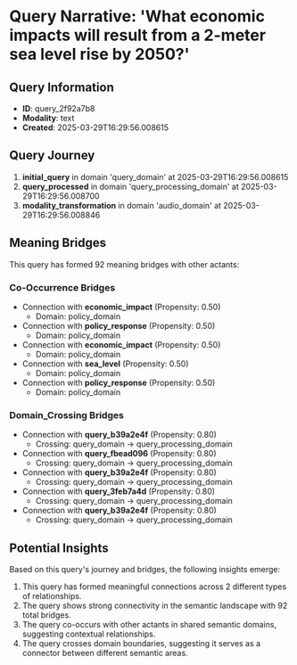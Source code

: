 # Query Narrative: 'What economic impacts will result from a 2-meter sea level rise by 2050?'

## Query Information

- **ID**: query_2f92a7b8
- **Modality**: text
- **Created**: 2025-03-29T16:29:56.008615

## Query Journey

1. **initial_query** in domain 'query_domain' at 2025-03-29T16:29:56.008615
2. **query_processed** in domain 'query_processing_domain' at 2025-03-29T16:29:56.008700
3. **modality_transformation** in domain 'audio_domain' at 2025-03-29T16:29:56.008846

## Meaning Bridges

This query has formed 92 meaning bridges with other actants:

### Co-Occurrence Bridges

- Connection with **economic_impact** (Propensity: 0.50)
  - Domain: policy_domain
- Connection with **policy_response** (Propensity: 0.50)
  - Domain: policy_domain
- Connection with **economic_impact** (Propensity: 0.50)
  - Domain: policy_domain
- Connection with **sea_level** (Propensity: 0.50)
  - Domain: policy_domain
- Connection with **policy_response** (Propensity: 0.50)
  - Domain: policy_domain

### Domain_Crossing Bridges

- Connection with **query_b39a2e4f** (Propensity: 0.80)
  - Crossing: query_domain → query_processing_domain
- Connection with **query_fbead096** (Propensity: 0.80)
  - Crossing: query_domain → query_processing_domain
- Connection with **query_b39a2e4f** (Propensity: 0.80)
  - Crossing: query_domain → query_processing_domain
- Connection with **query_3feb7a4d** (Propensity: 0.80)
  - Crossing: query_domain → query_processing_domain
- Connection with **query_b39a2e4f** (Propensity: 0.80)
  - Crossing: query_domain → query_processing_domain

## Potential Insights

Based on this query's journey and bridges, the following insights emerge:

1. This query has formed meaningful connections across 2 different types of relationships.
2. The query shows strong connectivity in the semantic landscape with 92 total bridges.
3. The query co-occurs with other actants in shared semantic domains, suggesting contextual relationships.
5. The query crosses domain boundaries, suggesting it serves as a connector between different semantic areas.
